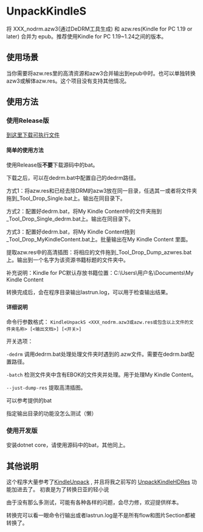 # UnpackKindleS
将 XXX_nodrm.azw3(通过DeDRM工具生成) 和 azw.res(Kindle for PC 1.19 or later) 合并为 epub。推荐使用Kindle for PC 1.19~1.24之间的版本。

## 使用场景
当你需要将azw.res里的高清资源和azw3合并输出到epub中时。也可以单独转换azw3或解体azw.res。这个项目没有支持其他情况。

## 使用方法

### 使用Release版

[到这里下载可执行文件](https://github.com/Aeroblast/UnpackKindleS/releases)

#### 简单的使用方法

使用Release版**不要**下载源码中的bat。

下载之后，可以在dedrm.bat中配置自己的dedrm路径。

方式1：将azw.res和已经去除DRM的azw3放在同一目录，任选其一或者将文件夹拖到_Tool_Drop_Single.bat上。输出在同目录下。

方式2：配置好dedrm.bat，将My Kindle Content中的文件夹拖到_Tool_Drop_Single_dedrm.bat上。输出在同目录下。

方式3：配置好dedrm.bat，将My Kindle Content拖到_Tool_Drop_MyKindleContent.bat上。批量输出在My Kindle Content 里面。

提取azw.res中的高清插图：将相应的文件拖到_Tool_Drop_Dump_azwres.bat上。输出到一个名字为该资源书籍标题的文件夹中。

补充说明：Kindle for PC默认存放书籍位置：C:\Users\用户名\Documents\My Kindle Content

转换完成后，会在程序目录输出lastrun.log，可以用于检查输出结果。

#### 详细说明
命令行参数格式：
 `` KindleUnpackS <XXX_nodrm.azw3或azw.res或包含以上文件的文件夹名称> [<输出文档>] [<开关>] ``

开关选项：

`` -dedrm `` 调用dedrm.bat处理处理文件夹时遇到的.azw文件。需要在dedrm.bat配置路径。

`` -batch `` 检测文件夹中含有EBOK的文件夹并处理。用于处理My Kindle Content。

`` --just-dump-res `` 提取高清插图。

可以参考提供的bat

指定输出目录的功能没怎么测试（懒）

### 使用开发版

安装dotnet core，请使用源码中的bat，其他同上。


## 其他说明

这个程序大量参考了[KindleUnpack](https://github.com/kevinhendricks/KindleUnpack) ,
并且将我之前写的 [UnpackKindleHDRes](https://github.com/Aeroblast/UnpackKindleHDRes) 功能加进去了。
初衷是为了转换日亚的轻小说

由于没有那么多测试，可能有各种各样的问题，会尽力修，欢迎提供样本。

转换完可以看一眼命令行输出或者lastrun.log是不是所有flow和图片Section都被转换了。

